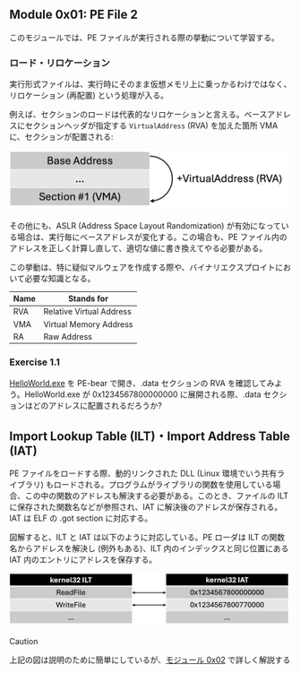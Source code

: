 ## Module 0x01: PE File 2
このモジュールでは、PE ファイルが実行される際の挙動について学習する。

### ロード・リロケーション
実行形式ファイルは、実行時にそのまま仮想メモリ上に乗っかるわけではなく、リロケーション (再配置) という処理が入る。

例えば、セクションのロードは代表的なリロケーションと言える。ベースアドレスにセクションヘッダが指定する `VirtualAddress` (RVA) を加えた箇所 VMA に、セクションが配置される:

<img src="./assets/img_0x0101.png" width="500">

その他にも、ASLR (Address Space Layout Randomization) が有効になっている場合は、実行毎にベースアドレスが変化する。この場合も、PE ファイル内のアドレスを正しく計算し直して、適切な値に書き換えてやる必要がある。

この挙動は、特に疑似マルウェアを作成する際や、バイナリエクスプロイトにおいて必要な知識となる。

| Name | Stands for |
| ---  | --- |
| RVA  | Relative Virtual Address |
| VMA  | Virtual Memory Address |
| RA   | Raw Address |

### Exercise 1.1
[HelloWorld.exe](./HelloWorld.exe) を PE-bear で開き、.data セクションの RVA を確認してみよう。HelloWorld.exe が 0x1234567800000000 に展開される際、.data セクションはどのアドレスに配置されるだろうか?

## Import Lookup Table (ILT)・Import Address Table (IAT)
PE ファイルをロードする際、動的リンクされた DLL (Linux 環境でいう共有ライブラリ) もロードされる。プログラムがライブラリの関数を使用している場合、この中の関数のアドレスも解決する必要がある。このとき、ファイルの ILT に保存された関数名などが参照され、IAT に解決後のアドレスが保存される。IAT は ELF の .got section に対応する。

図解すると、ILT と IAT は以下のように対応している。PE ローダは ILT の関数名からアドレスを解決し (例外もある)、ILT 内のインデックスと同じ位置にある IAT 内のエントリにアドレスを保存する。

<img src="./assets/img_0x0102.png" width="500">

> [!CAUTION]
> 上記の図は説明のために簡単にしているが、[モジュール 0x02](./module_0x02.md) で詳しく解説する
